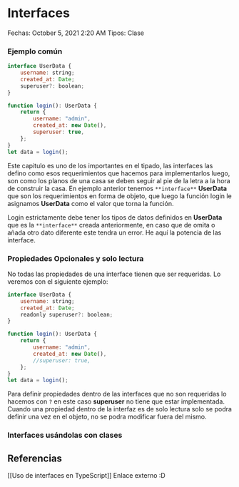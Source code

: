 # Interfaces

Fechas: October 5, 2021 2:20 AM
Tipos: Clase

### Ejemplo común

```jsx
interface UserData {
	username: string;
	created_at: Date;
	superuser?: boolean;
}

function login(): UserData {
	return {
		username: "admin",
		created_at: new Date(),
		superuser: true,
	};
}
let data = login();
```

Este capitulo es uno de los importantes en el tipado, las interfaces las defino como esos requerimientos que hacemos para implementarlos luego, son como los planos de una casa se deben seguir al pie de la letra a la hora de construir la casa. En ejemplo anterior tenemos `**interface**` **UserData** que son los requerimientos en forma de objeto, que luego la función login le asignamos **UserData** como el valor que torna la función. 

Login estrictamente debe tener los tipos de datos definidos en **UserData** que es la `**interface**` creada anteriormente, en caso que de omita o añada otro dato diferente este tendra un error. He aquí la potencia de las interface. 

### Propiedades Opcionales y solo lectura

No todas las propiedades de una interface tienen que ser requeridas. Lo veremos con el siguiente ejemplo:

```jsx
interface UserData {
	username: string;
	created_at: Date;
	readonly superuser?: boolean;
}

function login(): UserData {
	return {
		username: "admin",
		created_at: new Date(),
		//superuser: true,
	};
}
let data = login();
```

Para definir propiedades dentro de las interfaces que no son requeridas lo hacemos con `?`  en este caso **superuser** no tiene que estar implementada. Cuando una propiedad dentro de la interfaz es de solo lectura solo se podra definir una vez en el objeto, no se podra modificar fuera del mismo. 

### Interfaces usándolas con clases

## Referencias
[[Uso de interfaces en TypeScript]] Enlace externo :D